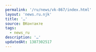 ```yaml
---
permalink: '/ru/news/vk-867/index.html'
layout: 'news.ru.njk'
title: '…'
source: ВКонтакте
tags:
  - news_ru
description: '…'
updatedAt: 1387302517
---
```

